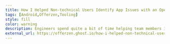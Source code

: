 ```yaml
---
title: How I Helped Non-technical Users Identify App Issues with an Open Source Android Library
tags: [Android,Offerzen,Tooling]
style: fill
color: warning
description: Engineers spend quite a bit of time helping team members identify the source of issues. I decided to improve this process with an open-source Android library.
external_url: https://offerzen.ghost.io/how-i-helped-non-technical-users-identify-app-issues-with-an-open-source-android-library/
---
```

